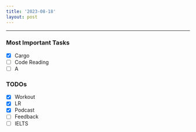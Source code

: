 ```yaml
---
title: '2023-08-18'
layout: post
---
```


---

### Most Important Tasks

- [x] Cargo
- [ ] Code Reading
- [ ] A

### TODOs

- [x] Workout
- [x] LR
- [x] Podcast
- [ ] Feedback
- [ ] IELTS
